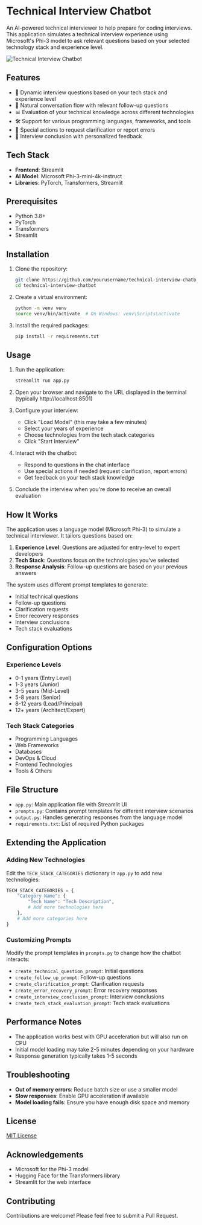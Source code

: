 # Technical Interview Chatbot

An AI-powered technical interviewer to help prepare for coding interviews. This application simulates a technical interview experience using Microsoft's Phi-3 model to ask relevant questions based on your selected technology stack and experience level.

![Technical Interview Chatbot](https://github.com/yourusername/technical-interview-chatbot/raw/main/screenshot.png)

## Features

- 🤖 Dynamic interview questions based on your tech stack and experience level
- 💬 Natural conversation flow with relevant follow-up questions
- 📊 Evaluation of your technical knowledge across different technologies
- 🛠️ Support for various programming languages, frameworks, and tools
- 🔄 Special actions to request clarification or report errors
- 📝 Interview conclusion with personalized feedback

## Tech Stack

- **Frontend**: Streamlit
- **AI Model**: Microsoft Phi-3-mini-4k-instruct
- **Libraries**: PyTorch, Transformers, Streamlit

## Prerequisites

- Python 3.8+
- PyTorch
- Transformers
- Streamlit

## Installation

1. Clone the repository:
   ```bash
   git clone https://github.com/yourusername/technical-interview-chatbot.git
   cd technical-interview-chatbot
   ```

2. Create a virtual environment:
   ```bash
   python -m venv venv
   source venv/bin/activate  # On Windows: venv\Scripts\activate
   ```

3. Install the required packages:
   ```bash
   pip install -r requirements.txt
   ```

## Usage

1. Run the application:
   ```bash
   streamlit run app.py
   ```

2. Open your browser and navigate to the URL displayed in the terminal (typically http://localhost:8501)

3. Configure your interview:
   - Click "Load Model" (this may take a few minutes)
   - Select your years of experience
   - Choose technologies from the tech stack categories
   - Click "Start Interview"

4. Interact with the chatbot:
   - Respond to questions in the chat interface
   - Use special actions if needed (request clarification, report errors)
   - Get feedback on your tech stack knowledge

5. Conclude the interview when you're done to receive an overall evaluation

## How It Works

The application uses a language model (Microsoft Phi-3) to simulate a technical interviewer. It tailors questions based on:

1. **Experience Level**: Questions are adjusted for entry-level to expert developers
2. **Tech Stack**: Questions focus on the technologies you've selected
3. **Response Analysis**: Follow-up questions are based on your previous answers

The system uses different prompt templates to generate:
- Initial technical questions
- Follow-up questions
- Clarification requests
- Error recovery responses
- Interview conclusions
- Tech stack evaluations

## Configuration Options

### Experience Levels
- 0-1 years (Entry Level)
- 1-3 years (Junior)
- 3-5 years (Mid-Level)
- 5-8 years (Senior)
- 8-12 years (Lead/Principal)
- 12+ years (Architect/Expert)

### Tech Stack Categories
- Programming Languages
- Web Frameworks
- Databases
- DevOps & Cloud
- Frontend Technologies
- Tools & Others

## File Structure

- `app.py`: Main application file with Streamlit UI
- `prompts.py`: Contains prompt templates for different interview scenarios
- `output.py`: Handles generating responses from the language model
- `requirements.txt`: List of required Python packages

## Extending the Application

### Adding New Technologies
Edit the `TECH_STACK_CATEGORIES` dictionary in `app.py` to add new technologies:

```python
TECH_STACK_CATEGORIES = {
    "Category Name": {
        "Tech Name": "Tech Description",
        # Add more technologies here
    },
    # Add more categories here
}
```

### Customizing Prompts
Modify the prompt templates in `prompts.py` to change how the chatbot interacts:

- `create_technical_question_prompt`: Initial questions
- `create_follow_up_prompt`: Follow-up questions
- `create_clarification_prompt`: Clarification requests
- `create_error_recovery_prompt`: Error recovery responses
- `create_interview_conclusion_prompt`: Interview conclusions
- `create_tech_stack_evaluation_prompt`: Tech stack evaluations

## Performance Notes

- The application works best with GPU acceleration but will also run on CPU
- Initial model loading may take 2-5 minutes depending on your hardware
- Response generation typically takes 1-5 seconds

## Troubleshooting

- **Out of memory errors**: Reduce batch size or use a smaller model
- **Slow responses**: Enable GPU acceleration if available
- **Model loading fails**: Ensure you have enough disk space and memory

## License

[MIT License](LICENSE)

## Acknowledgements

- Microsoft for the Phi-3 model
- Hugging Face for the Transformers library
- Streamlit for the web interface

## Contributing

Contributions are welcome! Please feel free to submit a Pull Request.
